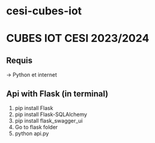 # cesi-cubes-iot

# CUBES IOT CESI 2023/2024

## Requis
-> Python et internet


## Api with Flask (in terminal)
1. pip install Flask
2. pip install Flask-SQLAlchemy
3. pip install flask_swagger_ui
4. Go to flask folder
5. python api.py
